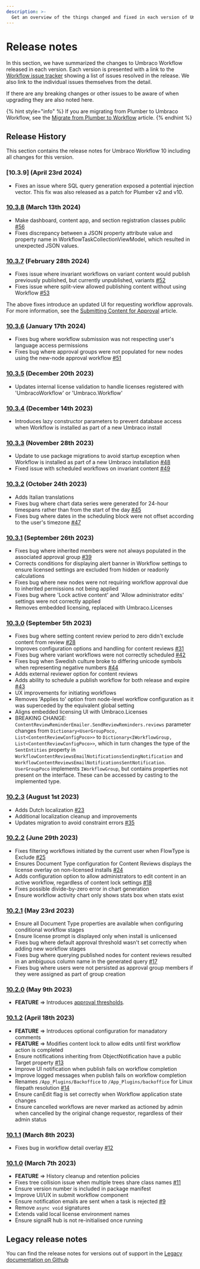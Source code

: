 ```yaml
---
description: >-
  Get an overview of the things changed and fixed in each version of Umbraco Workflow.
---
```


# Release notes

In this section, we have summarized the changes to Umbraco Workflow released in each version. Each version is presented with a link to the [Workflow issue tracker](https://github.com/umbraco/Umbraco.Workflow.Issues/issues) showing a list of issues resolved in the release. We also link to the individual issues themselves from the detail.

If there are any breaking changes or other issues to be aware of when upgrading they are also noted here.

{% hint style="info" %}
If you are migrating from Plumber to Umbraco Workflow, see the [Migrate from Plumber to Workflow](./upgrading/migrating-workflow.md) article.
{% endhint %}

## Release History

This section contains the release notes for Umbraco Workflow 10 including all changes for this version.

### [10.3.9] (April 23rd 2024)

* Fixes an issue where SQL query generation exposed a potential injection vector. This fix was also released as a patch for Plumber v2 and v10.

### [10.3.8](https://github.com/umbraco/Umbraco.Workflow.Issues/issues?q=is%3Aissue+is%3Aclosed+label%3Arelease%2F10.3.8) (March 13th 2024)

* Make dashboard, content app, and section registration classes public [#56](https://github.com/umbraco/Umbraco.Workflow.Issues/issues/56)
* Fixes discrepancy between a JSON property attribute value and property name in WorkflowTaskCollectionViewModel, which resulted in unexpected JSON values.

### [10.3.7](https://github.com/umbraco/Umbraco.Workflow.Issues/issues?q=is%3Aissue+is%3Aclosed+label%3Arelease%2F10.3.7) (February 28th 2024)

* Fixes issue where invariant workflows on variant content would publish previously published, but currently unpublished, variants [#52](https://github.com/umbraco/Umbraco.Workflow.Issues/issues/52)
* Fixes issue where split-view allowed publishing content without using Workflow [#53](https://github.com/umbraco/Umbraco.Workflow.Issues/issues/53)

The above fixes introduce an updated UI for requesting workflow approvals. For more information, see the [Submitting Content for Approval](./getting-started/submitting-changes.md) article.

### [10.3.6](https://github.com/umbraco/Umbraco.Workflow.Issues/issues?q=is%3Aissue+is%3Aclosed+label%3Arelease%2F10.3.6) (January 17th 2024)

* Fixes bug where workflow submission was not respecting user's language access permissions
* Fixes bug where approval groups were not populated for new nodes using the new-node approval workflow [#51](https://github.com/umbraco/Umbraco.Workflow.Issues/issues/51)

### [10.3.5](https://github.com/umbraco/Umbraco.Workflow.Issues/issues?q=is%3Aissue+is%3Aclosed+label%3Arelease%2F10.3.5) (December 20th 2023)

* Updates internal license validation to handle licenses registered with 'UmbracoWorkflow' or 'Umbraco.Workflow'

### [10.3.4](https://github.com/umbraco/Umbraco.Workflow.Issues/issues?q=is%3Aissue+is%3Aclosed+label%3Arelease%2F10.3.4) (December 14th 2023)

* Introduces lazy constructor parameters to prevent database access when Workflow is installed as part of a new Umbraco install

### [10.3.3](https://github.com/umbraco/Umbraco.Workflow.Issues/issues?q=is%3Aissue+is%3Aclosed+label%3Arelease%2F10.3.3) (November 28th 2023)

* Update to use package migrations to avoid startup exception when Workflow is installed as part of a new Umbraco installation [#48](https://github.com/umbraco/Umbraco.Workflow.Issues/issues/48)
* Fixed issue with scheduled workflows on invariant content [#49](https://github.com/umbraco/Umbraco.Workflow.Issues/issues/49)

### [10.3.2](https://github.com/umbraco/Umbraco.Workflow.Issues/issues?q=is%3Aissue+is%3Aclosed+label%3Arelease%2F10.3.2) (October 24th 2023)

* Adds Italian translations
* Fixes bug where chart data series were generated for 24-hour timespans rather than from the start of the day [#45](https://github.com/umbraco/Umbraco.Workflow.Issues/issues/45)
* Fixes bug where dates in the scheduling block were not offset according to the user's timezone [#47](https://github.com/umbraco/Umbraco.Workflow.Issues/issues/47)

### [10.3.1](https://github.com/umbraco/Umbraco.Workflow.Issues/issues?q=is%3Aissue+is%3Aclosed+label%3Arelease%2F10.3.1) (September 26th 2023)

* Fixes bug where inherited members were not always populated in the associated approval group [#39](https://github.com/umbraco/Umbraco.Workflow.Issues/issues/39)
* Corrects conditions for displaying alert banner in Workflow settings to ensure licensed settings are excluded from hidden or readonly calculations
* Fixes bug where new nodes were not requiring workflow approval due to inherited permissions not being applied
* Fixes bug where 'Lock active content' and 'Allow administrator edits' settings were not correctly applied
* Removes embedded licensing, replaced with Umbraco.Licenses

### [10.3.0](https://github.com/umbraco/Umbraco.Workflow.Issues/issues?q=is%3Aissue+is%3Aclosed+label%3Arelease%2F10.3.0) (September 5th 2023)

* Fixes bug where setting content review period to zero didn't exclude content from review [#28](https://github.com/umbraco/Umbraco.Workflow.Issues/issues/28)
* Improves configuration options and handling for content reviews [#31](https://github.com/umbraco/Umbraco.Workflow.Issues/issues/31)
* Fixes bug where variant workflows were not correctly scheduled [#42](https://github.com/umbraco/Umbraco.Workflow.Issues/issues/42)
* Fixes bug when Swedish culture broke to differing unicode symbols when representing negative numbers [#44](https://github.com/umbraco/Umbraco.Workflow.Issues/issues/44)
* Adds external reviewer option for content reviews
* Adds ability to schedule a publish workflow for both release and expire [#43](https://github.com/umbraco/Umbraco.Workflow.Issues/discussions/43)
* UX improvements for initiating workflows
* Removes 'Applies to' option from node-level workflow configuration as it was superceded by the equivalent global setting
* Aligns embedded licensing UI with Umbraco.Licenses
* BREAKING CHANGE: `ContentReviewReminderEmailer.SendReviewReminders.reviews` parameter changes from `Dictionary<UserGroupPoco, List<ContentReviewConfigPoco>>` to `Dictionary<IWorkflowGroup, List<ContentReviewConfigPoco>>`, which in turn changes the type of the `SentEntities` property in `WorkflowContentReviewsEmailNotificationsSendingNotification` and `WorkflowContentReviewsEmailNotificationsSentNotification`. `UserGroupPoco` implements `IWorkflowGroup`, but contains properties not present on the interface. These can be accessed by casting to the implemented type.

### [10.2.3](https://github.com/umbraco/Umbraco.Workflow.Issues/issues?q=is%3Aissue+is%3Aclosed+label%3Arelease%2F10.2.3) (August 1st 2023)

* Adds Dutch localization [#23](https://github.com/umbraco/Umbraco.Workflow.Issues/issues/23)
* Additional localization cleanup and improvements
* Updates migration to avoid constraint errors [#35](https://github.com/umbraco/Umbraco.Workflow.Issues/issues/35)

### [10.2.2](https://github.com/umbraco/Umbraco.Workflow.Issues/issues?q=is%3Aissue+is%3Aclosed+label%3Arelease%2F10.2.2) (June 29th 2023)

* Fixes filtering workflows initiated by the current user when FlowType is Exclude [#25](https://github.com/umbraco/Umbraco.Workflow.Issues/issues/25)
* Ensures Document Type configuration for Content Reviews displays the license overlay on non-licensed installs [#24](https://github.com/umbraco/Umbraco.Workflow.Issues/issues/24)
* Adds configuration option to allow administrators to edit content in an active workflow, regardless of content lock settings [#18](https://github.com/umbraco/Umbraco.Workflow.Issues/issues/18)
* Fixes possible divide-by-zero error in chart generation
* Ensure workflow activity chart only shows stats box when stats exist

### [10.2.1](https://github.com/umbraco/Umbraco.Workflow.Issues/issues?q=is%3Aissue+is%3Aclosed+label%3Arelease%2F10.2.1) (May 23rd 2023)

* Ensure all Document Type properties are available when configuring conditional workflow stages
* Ensure license prompt is displayed only when install is unlicensed
* Fixes bug where default approval threshold wasn't set correctly when adding new workflow stages
* Fixes bug where querying published nodes for content reviews resulted in an ambiguous column name in the generated query [#17](https://github.com/umbraco/Umbraco.Workflow.Issues/issues/17)
* Fixes bug where users were not persisted as approval group members if they were assigned as part of group creation

### [10.2.0](https://github.com/umbraco/Umbraco.Workflow.Issues/issues?q=is%3Aissue+is%3Aclosed+label%3Arelease%2F10.2.0) (May 9th 2023)

* **FEATURE** => Introduces [approval thresholds](workflow-section/approval-groups.md).

### [10.1.2](https://github.com/umbraco/Umbraco.Workflow.Issues/issues?q=is%3Aissue+is%3Aclosed+label%3Arelease%2F10.1.2) (April 18th 2023)

* **FEATURE** => Introduces optional configuration for manadatory comments
* **FEATURE** => Modifies content lock to allow edits until first workflow action is completed
* Ensure notifications inheriting from ObjectNotification have a public Target property [#13](https://github.com/umbraco/Umbraco.Workflow.Issues/issues/13)
* Improve UI notification when publish fails on workflow completion
* Improve logged messages when publish fails on workflow completion
* Renames `/App_Plugins/Backoffice` to `/App_Plugins/backoffice` for Linux filepath resolution [#14](https://github.com/umbraco/Umbraco.Workflow.Issues/issues/14)
* Ensure canEdit flag is set correctly when Workflow application state changes
* Ensure cancelled workflows are never marked as actioned by admin when cancelled by the original change requestor, regardless of their admin status

### [10.1.1](https://github.com/umbraco/Umbraco.Workflow.Issues/issues?q=is%3Aissue+is%3Aclosed+label%3Arelease%2F10.1.1) (March 8th 2023)

* Fixes bug in workflow detail overlay [#12](https://github.com/umbraco/Umbraco.Workflow.Issues/issues/12)

### [10.1.0](https://github.com/umbraco/Umbraco.Workflow.Issues/issues?q=is%3Aissue+is%3Aclosed+label%3Arelease%2F10.1.01) (March 7th 2023)

* **FEATURE** => History cleanup and retention policies
* Fixes tree collision issue when multiple trees share class names [#11](https://github.com/umbraco/Umbraco.Workflow.Issues/issues/11)
* Ensure version number is included in package manifest
* Improve UI/UX in submit workflow component
* Ensure notification emails are sent when a task is rejected [#9](https://github.com/umbraco/Umbraco.Workflow.Issues/issues/9)
* Remove `async void` signatures
* Extends valid local license environment names
* Ensure signalR hub is not re-initialised once running

## Legacy release notes

You can find the release notes for versions out of support in the [Legacy documentation on Github](https://github.com/umbraco/UmbracoDocs/blob/umbraco-eol-versions/11/umbraco-workflow/release-notes.md)

